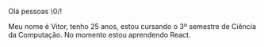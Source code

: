 Olá pessoas \0/!

Meu nome é Vitor, tenho 25 anos, estou cursando o 3º semestre de Ciência da Computação. 
No momento estou aprendendo React.
